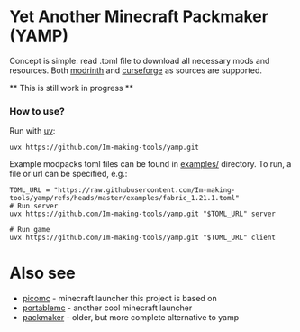 # Yet Another Minecraft Packmaker (YAMP)
Concept is simple: read .toml file to download all necessary mods and resources.
Both [modrinth](https://modrinth.com/) and [curseforge](https://www.curseforge.com/minecraft/mc-mods) 
as sources are supported.

** This is still work in progress **


### How to use?

Run with [uv](https://docs.astral.sh/uv/):
```shell
uvx https://github.com/Im-making-tools/yamp.git
```

Example modpacks toml files can be found in [examples/](examples/) directory. 
To run, a file or url can be specified, e.g.:

```shell
TOML_URL = "https://raw.githubusercontent.com/Im-making-tools/yamp/refs/heads/master/examples/fabric_1.21.1.toml"
# Run server
uvx https://github.com/Im-making-tools/yamp.git "$TOML_URL" server

# Run game
uvx https://github.com/Im-making-tools/yamp.git "$TOML_URL" client
```


# Also see

* [picomc](https://github.com/sammko/picomc) - minecraft launcher this project is based on
* [portablemc](https://github.com/mindstorm38/portablemc) - another cool minecraft launcher
* [packmaker](https://gitlab.com/routhio/minecraft/tools/packmaker/) - older, but more complete alternative to yamp